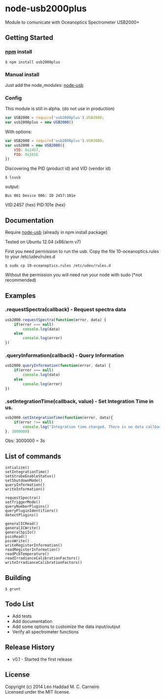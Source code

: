 # node-usb2000plus

Module to comunicate with Oceanoptics Spectrometer USB2000+

## Getting Started

### [npm](https://www.npmjs.org/) install
`$ npm install usb2000plus`

### Manual install
Just add the node_modules: [node-usb](https://github.com/nonolith/node-usb)

### Config
This module is still in alpha. (do not use in production)

```javascript
var USB2000 = require('usb2000plus').USB2000;
var usb2000plus = new USB2000()
```

With options:
```javascript
var USB2000 = require('usb2000plus').USB2000;
var usb2000 = new USB2000({
	VID: 0x2457,
	PID: 0x101E
})
```
Discovering the PID (product id) and VID (vendor id)

```shell
$ lsusb
```
output:
```shell
Bus 001 Device 006: ID 2457:101e  
```
VID:2457 (hex)
PID:101e (hex)



## Documentation

Require [node-usb](https://github.com/nonolith/node-usb) (already in npm install package)

Tested on Ubuntu 12.04 (x86/arm v7)

First you need permission to run the usb. Copy the file 10-oceanoptics.rules to your /etc/udev/rules.d
```
$ sudo cp 10-oceanoptics.rules /etc/udev/rules.d
```
Without the permission you will need run your node with sudo (*not recommended)

## Examples

### .requestSpectra(callback) - Request spectra data
```javascript
usb2000.requestSpectra(function(error, data) {
	if(error === null)
		console.log(data)
	else
		console.log(error)
})
```

### .queryInformation(callback) - Query Information
```javascript
usb2000.queryInformation(function(error, data) {
	if(error === null)
		console.log(data)
	else
		console.log(error)
})
```

### .setIntegrationTime(callback, value) - Set Integration Time in us.
```javascript
usb2000.setIntegrationTime(function(error, data){
	if(error !== null)
		console.log("Integration time changed. There is no data callback")
}, 3000000)
```
Obs: 3000000 = 3s

## List of commands
```
intialize()
setIntegrationTime()
setStrobeEnableStatus()
setShutdownMode()
queryInformation()
writeInformation()

requestSpectra()
setTriggerMode()
queryNumberPlugins()
queryPluginIdentifiers()
detectPlugins()

generalICRead()
generalICWrite()
generalSpiIo()
pscoRead()
pscoWrite()
writeRegisterInformation()
readRegisterInformation()
readPcbTemperature()
readIrradianceCalibrationFactors()
writeIrradianceCalibrationFactors()
```

## Building
```shell
$ grunt
```

## Todo List
- Add tests
- Add documentation
- Add some options to customize the data input/output
- Verify all spectrometer functions

## Release History
- v0.1 - Started the first release

## License
Copyright (c) 2014 Léo Haddad M. C. Carneiro  
Licensed under the MIT license.
